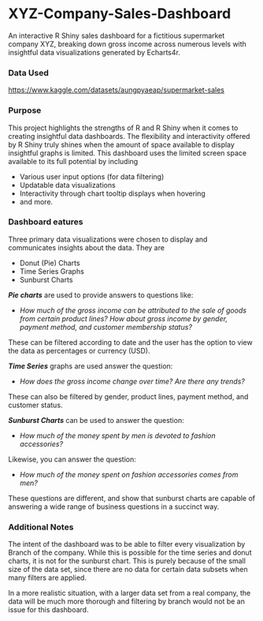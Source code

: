 # XYZ-Company-Sales-Dashboard
An interactive R Shiny sales dashboard for a fictitious supermarket company XYZ, breaking down gross income across numerous levels with insightful data visualizations generated by Echarts4r.

### Data Used
https://www.kaggle.com/datasets/aungpyaeap/supermarket-sales

### Purpose
This project highlights the strengths of R and R Shiny when it comes to creating insightful data dashboards. The flexibility and interactivity offered by R Shiny truly shines when the amount of space available to display insightful graphs is limited. This dashboard uses the limited screen space available to its full potential by including

- Various user input options (for data filtering)
- Updatable data visualizations
- Interactivity through chart tooltip displays when hovering
- and more. 

### Dashboard eatures

Three primary data visualizations were chosen to display and communicates insights about the data. They are

- Donut (Pie) Charts
- Time Series Graphs
- Sunburst Charts

***Pie charts*** are used to provide answers to questions like:

- *How much of the gross income can be attributed to the sale of goods from certain product lines? How about gross income by gender, payment method, and customer membership status?*

These can be filtered according to date and the user has the option to view the data as percentages or currency (USD). 

***Time Series*** graphs are used answer the question:

- *How does the gross income change over time? Are there any trends?*

These can also be filtered by gender, product lines, payment method, and customer status.

***Sunburst Charts*** can be used to answer the question:

- *How much of the money spent by men is devoted to fashion accessories?*

Likewise, you can answer the question:

- *How much of the money spent on fashion accessories comes from men?*

These questions are different, and show that sunburst charts are capable of answering a wide range of business questions in a succinct way.

### Additional Notes

The intent of the dashboard was to be able to filter every visualization by Branch of the company. While this is possible for the time series and donut charts, it is not for the sunburst chart. This is purely because of the small size of the data set, since there are no data for certain data subsets when many filters are applied.

In a more realistic situation, with a larger data set from a real company, the data will be much more thorough and filtering by branch would not be an issue for this dashboard. 

